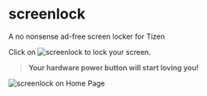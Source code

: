 # screenlock
A no nonsense ad-free screen locker for Tizen

Click on ![screenlock](/../private/icons/icon.png?raw=true) to lock your screen.

> **Your hardware power button will start loving you!**

![screenlock on Home Page](/../private/screenshots/home_screen.png?raw=true)
